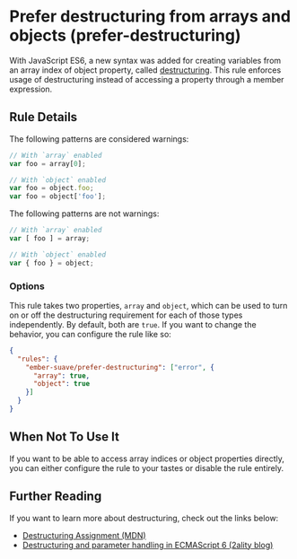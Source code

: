 # Prefer destructuring from arrays and objects (prefer-destructuring)

With JavaScript ES6, a new syntax was added for creating variables from an array index of object property, called [destructuring](#further-reading).  This rule enforces usage of destructuring instead of accessing a property through a member expression.

## Rule Details

The following patterns are considered warnings:

```javascript
// With `array` enabled
var foo = array[0];

// With `object` enabled
var foo = object.foo;
var foo = object['foo'];
```

The following patterns are not warnings:

```javascript
// With `array` enabled
var [ foo ] = array;

// With `object` enabled
var { foo } = object;
```

### Options

This rule takes two properties, `array` and `object`, which can be used to turn on or off the destructuring requirement for each of those types independently.  By default, both are `true`.  If you want to change the behavior, you can configure the rule like so:

```json
{
  "rules": {
    "ember-suave/prefer-destructuring": ["error", {
      "array": true,
      "object": true
    }]
  }
}
```

## When Not To Use It

If you want to be able to access array indices or object properties directly, you can either configure the rule to your tastes or disable the rule entirely.

## Further Reading

If you want to learn more about destructuring, check out the links below:

- [Destructuring Assignment (MDN)](https://developer.mozilla.org/en-US/docs/Web/JavaScript/Reference/Operators/Destructuring_assignment)
- [Destructuring and parameter handling in ECMAScript 6 (2ality blog)](http://www.2ality.com/2015/01/es6-destructuring.html)
